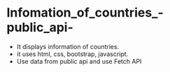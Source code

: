 # Infomation_of_countries_-public_api-

* It displays information of  countries. 
* it uses html, css, bootstrap, javascript.
* Use data from public api and use Fetch API 
